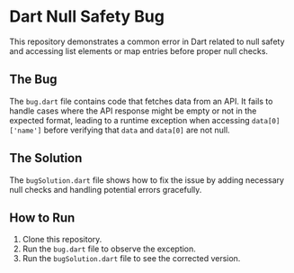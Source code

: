 # Dart Null Safety Bug
This repository demonstrates a common error in Dart related to null safety and accessing list elements or map entries before proper null checks.

## The Bug
The `bug.dart` file contains code that fetches data from an API.  It fails to handle cases where the API response might be empty or not in the expected format, leading to a runtime exception when accessing `data[0]['name']` before verifying that `data` and `data[0]` are not null. 

## The Solution
The `bugSolution.dart` file shows how to fix the issue by adding necessary null checks and handling potential errors gracefully.

## How to Run
1. Clone this repository.
2. Run the `bug.dart` file to observe the exception.
3. Run the `bugSolution.dart` file to see the corrected version.
